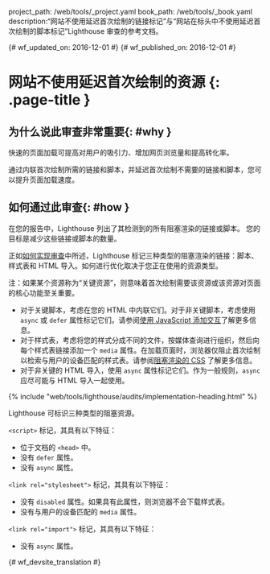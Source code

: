 project_path: /web/tools/_project.yaml
book_path: /web/tools/_book.yaml
description:“网站不使用延迟首次绘制的链接标记”与“网站在标头中不使用延迟首次绘制的脚本标记”Lighthouse 审查的参考文档。

{# wf_updated_on: 2016-12-01 #}
{# wf_published_on: 2016-12-01 #}

# 网站不使用延迟首次绘制的资源 {: .page-title }

## 为什么说此审查非常重要{: #why }

快速的页面加载可提高对用户的吸引力、增加网页浏览量和提高转化率。


通过内联首次绘制所需的链接和脚本，并延迟首次绘制不需要的链接和脚本，您可以提升页面加载速度。


## 如何通过此审查{: #how }

在您的报告中，Lighthouse 列出了其检测到的所有阻塞渲染的链接或脚本。
您的目标是减少这些链接或脚本的数量。

正如[如何实现审查](#implementation)中所述，Lighthouse 标记三种类型的阻塞渲染的链接：脚本、样式表和 HTML 导入。如何进行优化取决于您正在使用的资源类型。

注：如果某个资源称为“关键资源”，则意味着首次绘制需要该资源或该资源对页面的核心功能至关重要。



* 对于关键脚本，考虑在您的 HTML 中内联它们。对于非关键脚本，考虑使用 `async` 或 `defer` 属性标记它们。请参阅[使用 JavaScript 添加交互][js]了解更多信息。
* 对于样式表，考虑将您的样式分成不同的文件，按媒体查询进行组织，然后向每个样式表链接添加一个 `media` 属性。在加载页面时，浏览器仅阻止首次绘制以检索与用户的设备匹配的样式表。请参阅[阻塞渲染的 CSS][css] 了解更多信息。
* 对于非关键的 HTML 导入，使用 `async` 属性标记它们。作为一般规则，`async` 应尽可能与 HTML 导入一起使用。


[js]: /web/fundamentals/performance/critical-rendering-path/adding-interactivity-with-javascript
[css]: /web/fundamentals/performance/critical-rendering-path/render-blocking-css

{% include "web/tools/lighthouse/audits/implementation-heading.html" %}

Lighthouse 可标识三种类型的阻塞资源。

`<script>` 标记，其具有以下特征：

* 位于文档的 `<head>` 中。
* 没有 `defer` 属性。
* 没有 `async` 属性。

`<link rel="stylesheet">` 标记，其具有以下特征：

* 没有 `disabled` 属性。如果具有此属性，则浏览器不会下载样式表。
* 没有与用户的设备匹配的 `media` 属性。

`<link rel="import">` 标记，其具有以下特征：

* 没有 `async` 属性。


{# wf_devsite_translation #}
